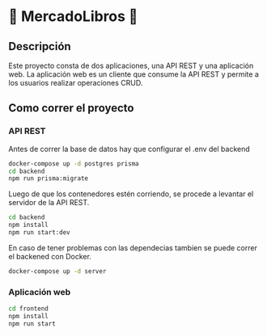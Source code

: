 # 📓 MercadoLibros 📓

## Descripción

Este proyecto consta de dos aplicaciones, una API REST y una aplicación web.  La aplicación web es un cliente que consume la API REST y permite a los usuarios realizar operaciones CRUD.

## Como correr el proyecto

### API REST

Antes de correr la base de datos hay que configurar el .env del backend

```bash
docker-compose up -d postgres prisma
cd backend 
npm run prisma:migrate
```

Luego de que los contenedores estén corriendo, se procede a levantar el servidor de la API REST.

```bash
cd backend
npm install
npm run start:dev
```

En caso de tener problemas con las dependecias tambien se puede correr el backened con Docker.

```bash
docker-compose up -d server
```

### Aplicación web

```bash
cd frontend
npm install 
npm run start
```